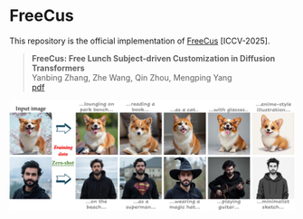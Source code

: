 # FreeCus

This repository is the official implementation of [FreeCus](#) [ICCV-2025].

> **FreeCus: Free Lunch Subject-driven Customization in Diffusion Transformers** <br>
> Yanbing Zhang, Zhe Wang, Qin Zhou, Mengping Yang<br>
> [pdf](#)

<div>
<p align="center">
<img src='assets/teaser.jpg' align="center" width=900>
</p>
</div>
